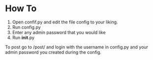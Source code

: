 How To
======

1. Open confif.py and edit the file config to your liking.
2. Run config.py
3. Enter any admin password that you would like
4. Run __init__.py


To post go to /post/ and login with the username in config.py and your admin password you created during the config.
